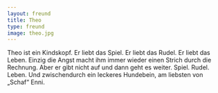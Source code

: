 ```yaml
---
layout: freund
title: Theo
type: freund
image: theo.jpg
---
```


Theo ist ein Kindskopf. Er liebt das Spiel. Er liebt das Rudel. Er liebt das Leben. Einzig die Angst macht ihm immer wieder einen Strich durch die Rechnung. Aber er gibt nicht auf und dann geht es weiter. Spiel. Rudel. Leben. Und zwischendurch ein leckeres Hundebein, am liebsten von „Schaf“ Enni.